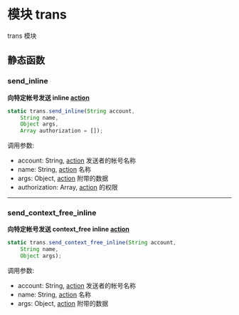 # 模块 trans
trans 模块

## 静态函数
        
### send_inline
**向特定帐号发送 inline [action](action.md)**

```JavaScript
static trans.send_inline(String account,
    String name,
    Object args,
    Array authorization = []);
```

调用参数:
* account: String, [action](action.md) 发送者的帐号名称
* name: String, [action](action.md) 名称
* args: Object, [action](action.md) 附带的数据
* authorization: Array, [action](action.md) 的权限

--------------------------
### send_context_free_inline
**向特定帐号发送 context_free inline [action](action.md)**

```JavaScript
static trans.send_context_free_inline(String account,
    String name,
    Object args);
```

调用参数:
* account: String, [action](action.md) 发送者的帐号名称
* name: String, [action](action.md) 名称
* args: Object, [action](action.md) 附带的数据

